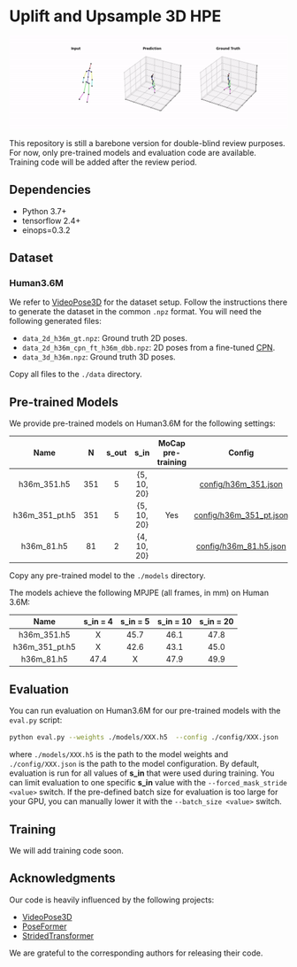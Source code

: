 # Uplift and Upsample 3D HPE

![Example](examples/example.gif)

This repository is still a barebone version for double-blind review purposes. For now, only pre-trained models and evaluation code are available.
Training code will be added after the review period.

## Dependencies
 * Python 3.7+
 * tensorflow 2.4+
 * einops=0.3.2

## Dataset
### Human3.6M
We refer to [VideoPose3D](https://github.com/facebookresearch/VideoPose3D/blob/master/DATASETS.md) for the dataset setup. 
Follow the instructions there to generate the dataset in the common  `.npz` format. 
You will need the following generated files:

  * `data_2d_h36m_gt.npz`: Ground truth 2D poses. 
  * `data_2d_h36m_cpn_ft_h36m_dbb.npz`: 2D poses from a fine-tuned [CPN](https://github.com/GengDavid/pytorch-cpn).  
  * `data_3d_h36m.npz`: Ground truth 3D poses. 

Copy all files to the `./data` directory.

## Pre-trained Models
We provide pre-trained models on Human3.6M for the following settings:

|      Name      |  N  |  s_out  |     s_in      |  MoCap pre-training  |                           Config                            |                                               Download                                                |
|:--------------:|:---:|:-------:|:-------------:|:--------------------:|:-----------------------------------------------------------:|:-----------------------------------------------------------------------------------------------------:|
|  h36m_351.h5   | 351 |    5    |  {5, 10, 20}  |                      |        [config/h36m_351.json](config/h36m_351.json)         |  [Google Drive](https://drive.google.com/file/d/1tzDf2IiTQDmsHiNQLmrPlFwN4arGUORa/view?usp=sharing)   |
| h36m_351_pt.h5 | 351 |    5    |  {5, 10, 20}  |         Yes          |     [config/h36m_351_pt.json](config/h36m_351_pt.json)      |  [Google Drive](https://drive.google.com/file/d/1pVGmA5x23y-cmRfntbkWJIODv_yNqHfJ/view?usp=sharing)   |
|   h36m_81.h5   | 81  |    2    |  {4, 10, 20}  |                      |      [config/h36m_81.h5.json](config/h36m_81.h5.json)       |    [Google Drive](https://drive.google.com/file/d/1Gba54Tf86YNEhSkLEl48miJvzWy8HQS3/view?usp=sharing) |

Copy any pre-trained model to the `./models` directory.

The models achieve the following MPJPE (all frames, in mm) on Human 3.6M:

|      Name      | s_in = 4 | s_in = 5 | s_in = 10 | s_in = 20 |
|:--------------:|:--------:|:--------:|:---------:|:---------:|
|  h36m_351.h5   |    X     |   45.7   |   46.1    |   47.8    |
| h36m_351_pt.h5 |    X     |   42.6   |   43.1    |   45.0    |
|   h36m_81.h5   |   47.4   |    X     |   47.9    |   49.9    |


## Evaluation

You can run evaluation on Human3.6M for our pre-trained models with the `eval.py` script:

```bash
python eval.py --weights ./models/XXX.h5  --config ./config/XXX.json
```

where `./models/XXX.h5` is the path to the model weights and `./config/XXX.json` is the path to the model configuration.
By default, evaluation is run for all values of **s_in** that were used during training. 
You can limit evaluation to one specific **s_in** value with the `--forced_mask_stride <value>` switch.
If the pre-defined batch size for evaluation is too large for your GPU, you can manually lower it with the `--batch_size <value>` switch.


## Training

We will add training code soon.


## Acknowledgments

Our code is heavily influenced by the following projects:

* [VideoPose3D](https://github.com/facebookresearch/VideoPose3D)
* [PoseFormer](https://github.com/zczcwh/PoseFormer)
* [StridedTransformer](https://github.com/zczcwh/PoseFormer)

We are grateful to the corresponding authors for releasing their code.